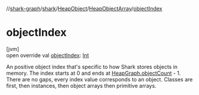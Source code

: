 //[shark-graph](../../../../index.md)/[shark](../../index.md)/[HeapObject](../index.md)/[HeapObjectArray](index.md)/[objectIndex](object-index.md)

# objectIndex

[jvm]\
open override val [objectIndex](object-index.md): [Int](https://kotlinlang.org/api/latest/jvm/stdlib/kotlin/-int/index.html)

An positive object index that's specific to how Shark stores objects in memory. The index starts at 0 and ends at [HeapGraph.objectCount](../../-heap-graph/object-count.md) - 1. There are no gaps, every index value corresponds to an object. Classes are first, then instances, then object arrays then primitive arrays.
